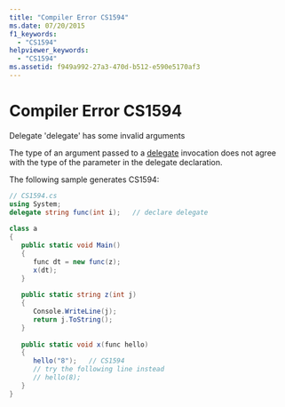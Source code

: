 ```yaml
---
title: "Compiler Error CS1594"
ms.date: 07/20/2015
f1_keywords: 
  - "CS1594"
helpviewer_keywords: 
  - "CS1594"
ms.assetid: f949a992-27a3-470d-b512-e590e5170af3
---
```

# Compiler Error CS1594
Delegate 'delegate' has some invalid arguments  
  
 The type of an argument passed to a [delegate](../language-reference/builtin-types/reference-types.md) invocation does not agree with the type of the parameter in the delegate declaration.  
  
 The following sample generates CS1594:  
  
```csharp  
// CS1594.cs  
using System;  
delegate string func(int i);   // declare delegate  
  
class a  
{  
   public static void Main()  
   {  
      func dt = new func(z);  
      x(dt);  
   }  
  
   public static string z(int j)  
   {  
      Console.WriteLine(j);  
      return j.ToString();  
   }  
  
   public static void x(func hello)  
   {  
      hello("8");   // CS1594  
      // try the following line instead  
      // hello(8);  
   }  
}  
```
